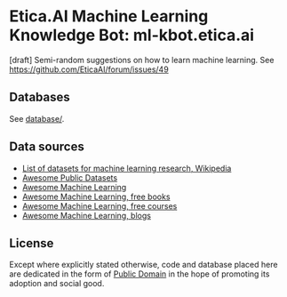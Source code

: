 # Etica.AI Machine Learning Knowledge Bot: ml-kbot.etica.ai
[draft] Semi-random suggestions on how to learn machine learning. See https://github.com/EticaAI/forum/issues/49

## Databases

See [database/](database/).

## Data sources

- [List of datasets for machine learning research, Wikipedia](https://en.wikipedia.org/wiki/List_of_datasets_for_machine_learning_research)
- [Awesome Public Datasets](https://github.com/caesar0301/awesome-public-datasets)
- [Awesome Machine Learning](https://github.com/josephmisiti/awesome-machine-learning)
- [Awesome Machine Learning, free books](https://github.com/josephmisiti/awesome-machine-learning/blob/master/books.md)
- [Awesome Machine Learning, free courses](https://github.com/josephmisiti/awesome-machine-learning/blob/master/courses.md)
- [Awesome Machine Learning, blogs](https://github.com/josephmisiti/awesome-machine-learning/blob/master/blogs.md)

## License

Except where explicitly stated otherwise, code and database placed here are
dedicated in the form of [Public Domain](UNLICENSE) in the hope of promoting
its adoption and social good.
